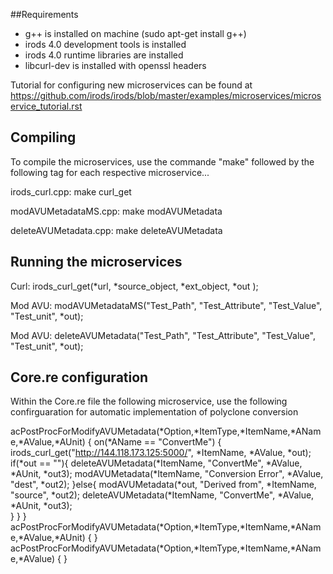 ##Requirements 

* g++ is installed on machine (sudo apt-get install g++)
* irods 4.0 development tools is installed
* irods 4.0 runtime libraries are installed
* libcurl-dev is installed with openssl headers

Tutorial for configuring new microservices can be found at https://github.com/irods/irods/blob/master/examples/microservices/microservice_tutorial.rst

## Compiling

To compile the microservices, use the commande "make" followed by the following tag for each respective microservice...

irods_curl.cpp: make curl_get

modAVUMetadataMS.cpp: make modAVUMetadata

deleteAVUMetadata.cpp: make deleteAVUMetadata


## Running the microservices

Curl: irods_curl_get(*url, *source_object, *ext_object, *out );

Mod AVU: modAVUMetadataMS("Test_Path", "Test_Attribute", "Test_Value", "Test_unit", *out);

Mod AVU: deleteAVUMetadata("Test_Path", "Test_Attribute", "Test_Value", "Test_unit", *out);


## Core.re configuration


Within the Core.re file the following microservice, use the following confirguaration for automatic implementation of polyclone conversion

acPostProcForModifyAVUMetadata(*Option,*ItemType,*ItemName,*AName,*AValue,*AUnit) { 
	on(*AName == "ConvertMe") {
		irods_curl_get("http://144.118.173.125:5000/", *ItemName, *AValue, *out);
		if(*out == ""){
			deleteAVUMetadata(*ItemName, "ConvertMe", *AValue, *AUnit, *out3);
			modAVUMetadata(*ItemName, "Conversion Error", *AValue, "dest", *out2);
		}else{
			modAVUMetadata(*out, "Derived from", *ItemName, "source", *out2);
			deleteAVUMetadata(*ItemName, "ConvertMe", *AValue, *AUnit, *out3); 	
		}
	}
}
acPostProcForModifyAVUMetadata(*Option,*ItemType,*ItemName,*AName,*AValue,*AUnit) { }
acPostProcForModifyAVUMetadata(*Option,*ItemType,*ItemName,*AName,*AValue) { }
